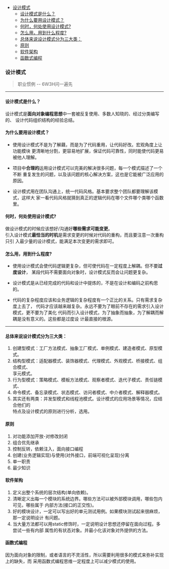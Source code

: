 
<!-- vim-markdown-toc GFM -->

- [设计模式](#设计模式)
  - [设计模式是什么？](#设计模式是什么)
  - [为什么要用设计模式？](#为什么要用设计模式)
  - [何时，何处使用设计模式?](#何时何处使用设计模式)
  - [怎么用，用到什么程度?](#怎么用用到什么程度)
  - [总体来说设计模式分为三大类：](#总体来说设计模式分为三大类)
  - [原则](#原则)
  - [软件架构](#软件架构)
  - [函数式编程](#函数式编程)

<!-- vim-markdown-toc -->


### 设计模式


> 职业惯例 -- 6W3H问一遍先

---


#### 设计模式是什么？  
  设计模式是**面向对象编程思想**中一套被反复使用、多数人知晓的、经过分类编写的、
  设计代码组织结构的经验总结。  


#### 为什么要用设计模式？  
  - 使用设计模式不是为了解藕，而是为了代码重用，让代码好改。宏观角度上让功能模块
    更清晰地分割，更容易地扩展，保证代码可靠性，同时能使代码更易被他人理解。  

  - 项目中**合理的**运用设计模式可以完美的解决很多问题，每一个模式描述了一个不断
    重复发生的问题，以及该问题的核心解决方案，这也是它能被广泛应用的原因。  

  - 设计模式用在团队沟通上，统一代码风格。基本要求整个团队都要理解该模式，这样大
    家一看代码风格就猜到真正的逻辑代码在哪个文件哪个类哪个函数里。


#### 何时，何处使用设计模式?  
  做设计模式的时候应该想好/沟通好**哪些需求可能变更**。  
  引入设计模式**最恰当的时机**是需求变更的时候对代码的重构，而且要注意一次重构只引
  入最少量的设计模式，能满足本次变更的需求即可。


#### 怎么用，用到什么程度?  
  - 使用设计模式会使代码逻辑更复杂，但可使代码在一定程度上解耦。但不要**过度设计**，
    某段代码不需要面向对象时，设计模式反而会让问题更复杂。  

  - 设计模式是从已经完成的代码和设计中提炼的，不是在设计和编码之前构思的。

  - 代码的复杂程度应该和业务逻辑的复杂程度有一个正比的关系。只有需求复杂度上去了，
    代码才应该越来越复杂。永远不要为了眼前不存在的需求引入设计模式，更不要为了美化
    代码而引入设计模式，为了抽象而抽象，为了解耦而解耦是没有意义的。这些都是过度设
    计最直接的根源。  

---


#### 总体来说设计模式分为三大类：  

1. 创建型模式：工厂方法模式、抽象工厂模式、单例模式、建造者模式、原型模式。  
2. 结构型模式：适配器模式、装饰器模式、代理模式、外观模式、桥接模式、组合模式、  
   享元模式。  
3. 行为型模式：策略模式、模板方法模式、观察者模式、迭代子模式、责任链模式、  
4. 命令模式、备忘录模式、状态模式、访问者模式、中介者模式、解释器模式。  
5. 其实还有两类：并发型模式和线程池模式。设计模式的应用场景等情况，应结合他们的  
   特点及设计模式的原则进行分析，选用。


#### 原则
1. 对功能添加开放-对修改封闭
2. 组合优先继承
3. 控制反转，依赖注入，面向接口编程
4. 创建(业务逻辑实现)与使用(对外接口，前端可视化呈现)分离
5. 单一职责
6. 最少知识


#### 软件架构
1. 定义出整个系统的层次结构(单向依赖)。
2. 清晰定义出每一个模块的系统边界。哪些方法可以被外部模块调用，哪些包内可见，哪些属于
   内部方法(接口的正交性)。
3. 好的模块设计，一定可以写出好的单元测试用例。如果模块测试起来很麻烦，那一定说明设计
   有问题。
4. 当大量方法都可以用static修饰时，一定说明设计思想还停留在面向过程。多尝试一些有内部
   属性的有状态对象。并最小化该对象对外提供的方法。


#### 函数式编程
因为面向对象的限制，或者语言的不灵活性，所以需要利用很多的模式来弥补实现上的缺失，而
采用函数式编程思维一定程度上可以减少模式的使用。

